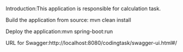 Introduction:This application is responsible for calculation task.

Build the application from source: mvn clean install

Deploy the application:mvn spring-boot:run

URL for Swagger:http://localhost:8080/codingtask/swagger-ui.html#/
